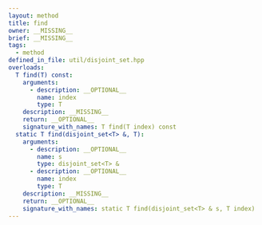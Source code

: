 ```yaml
---
layout: method
title: find
owner: __MISSING__
brief: __MISSING__
tags:
  - method
defined_in_file: util/disjoint_set.hpp
overloads:
  T find(T) const:
    arguments:
      - description: __OPTIONAL__
        name: index
        type: T
    description: __MISSING__
    return: __OPTIONAL__
    signature_with_names: T find(T index) const
  static T find(disjoint_set<T> &, T):
    arguments:
      - description: __OPTIONAL__
        name: s
        type: disjoint_set<T> &
      - description: __OPTIONAL__
        name: index
        type: T
    description: __MISSING__
    return: __OPTIONAL__
    signature_with_names: static T find(disjoint_set<T> & s, T index)
---
```

